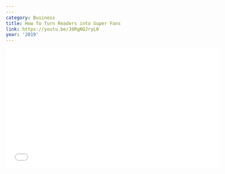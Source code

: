 ```yaml
---
---
category: Business
title: How To Turn Readers into Super Fans
link: https://youtu.be/J8RgNQJryL0
year: '2019'
---
```

<iframe width="560" height="315" src="{{ page.link }}" frameborder="0" allowfullscreen></iframe>

